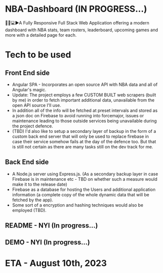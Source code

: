 # NBA-Dashboard (IN PROGRESS...)
🏀📆💻▶️A Fully Responsive Full Stack Web Application offering a modern dashboard with NBA stats, team rosters, leaderboard, upcoming games and more with a detailed page for each.

# Tech to be used
## Front End side 
- Angular SPA - Incorporates an open source API with NBA data and all of Angular's magic.
- Update: The project employs a few CUSTOM BUILT web scrapers (built by me) in order to fetch important additional data, unavailable from the open API source I'll use.
- In addition all of the info will be fetched at preset intervals and stored as a json doc on Firebase to avoid running into forcemajor, issues or maintenance leading to those outside services being unavailable during the project defence.
- (TBD) I'd also like to setup a secondary layer of backup in the form of a custom back end server that will only be used to replace firebase in case their service somehow fails at the day of the defence too. But that is still not certain as there are many tasks still on the dev track for me.

## Back End side 
- A Node.js server using Express.js. (As a secondary backup layer in case Firebase is in maintenance etc - TBD on whether such a measure would make it to the release date)  
- Firebase as a database for hosting the Users and additional application information (a complete copy of the whole dynamic data that will be fetched by the app). 
- Some sort of a encryption and hashing techniques would also be employed (TBD).

## README - NYI (In progress...)
## DEMO - NYI (In progress...)

# ETA - August 10th, 2023 


<!-- 
# NBADashboard

This project was generated with [Angular CLI](https://github.com/angular/angular-cli) version 16.1.1.

## Development server

Run `ng serve` for a dev server. Navigate to `http://localhost:4200/`. The application will automatically reload if you change any of the source files.

## Code scaffolding

Run `ng generate component component-name` to generate a new component. You can also use `ng generate directive|pipe|service|class|guard|interface|enum|module`.

## Build

Run `ng build` to build the project. The build artifacts will be stored in the `dist/` directory.

## Running unit tests

Run `ng test` to execute the unit tests via [Karma](https://karma-runner.github.io).

## Running end-to-end tests

Run `ng e2e` to execute the end-to-end tests via a platform of your choice. To use this command, you need to first add a package that implements end-to-end testing capabilities.

## Further help

To get more help on the Angular CLI use `ng help` or go check out the [Angular CLI Overview and Command Reference](https://angular.io/cli) page. -->
